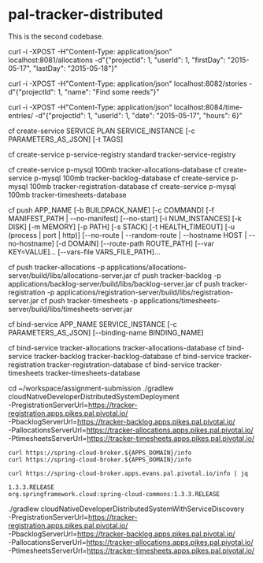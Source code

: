 # pal-tracker-distributed

This is the second codebase.

curl -i -XPOST -H"Content-Type: application/json" localhost:8081/allocations -d"{\"projectId\": 1, \"userId\": 1, \"firstDay\": \"2015-05-17\", \"lastDay\": \"2015-05-18\"}"

curl -i -XPOST -H"Content-Type: application/json" localhost:8082/stories -d"{\"projectId\": 1, \"name\": \"Find some reeds\"}"

curl -i -XPOST -H"Content-Type: application/json" localhost:8084/time-entries/ -d"{\"projectId\": 1, \"userId\": 1, \"date\": \"2015-05-17\", \"hours\": 6}"

cf create-service SERVICE PLAN SERVICE_INSTANCE [-c PARAMETERS_AS_JSON] [-t TAGS]

cf create-service p-service-registry standard tracker-service-registry

cf create-service p-mysql 100mb tracker-allocations-database
cf create-service p-mysql 100mb tracker-backlog-database
cf create-service p-mysql 100mb tracker-registration-database
cf create-service p-mysql 100mb tracker-timesheets-database

cf push APP_NAME [-b BUILDPACK_NAME] [-c COMMAND] [-f MANIFEST_PATH | --no-manifest] [--no-start]
   [-i NUM_INSTANCES] [-k DISK] [-m MEMORY] [-p PATH] [-s STACK] [-t HEALTH_TIMEOUT] [-u (process | port | http)]
   [--no-route | --random-route | --hostname HOST | --no-hostname] [-d DOMAIN] [--route-path ROUTE_PATH] [--var KEY=VALUE]... [--vars-file VARS_FILE_PATH]...

cf push tracker-allocations -p applications/allocations-server/build/libs/allocations-server.jar
cf push tracker-backlog -p applications/backlog-server/build/libs/backlog-server.jar
cf push tracker-registration -p applications/registration-server/build/libs/registration-server.jar
cf push tracker-timesheets -p applications/timesheets-server/build/libs/timesheets-server.jar

cf bind-service APP_NAME SERVICE_INSTANCE [-c PARAMETERS_AS_JSON] [--binding-name BINDING_NAME]

cf bind-service tracker-allocations tracker-allocations-database
cf bind-service tracker-backlog tracker-backlog-database
cf bind-service tracker-registration tracker-registration-database
cf bind-service tracker-timesheets tracker-timesheets-database


cd ~/workspace/assignment-submission
./gradlew cloudNativeDeveloperDistributedSystemDeployment \
    -PregistrationServerUrl=https://tracker-registration.apps.pikes.pal.pivotal.io/ \
    -PbacklogServerUrl=https://tracker-backlog.apps.pikes.pal.pivotal.io/ \
    -PallocationsServerUrl=https://tracker-allocations.apps.pikes.pal.pivotal.io/ \
    -PtimesheetsServerUrl=https://tracker-timesheets.apps.pikes.pal.pivotal.io/

    curl https://spring-cloud-broker.${APPS_DOMAIN}/info
    curl https://spring-cloud-broker.${APPS_DOMAIN}/info

    curl https://spring-cloud-broker.apps.evans.pal.pivotal.io/info | jq

    1.3.3.RELEASE
    org.springframework.cloud:spring-cloud-commons:1.3.3.RELEASE

./gradlew cloudNativeDeveloperDistributedSystemWithServiceDiscovery \
    -PregistrationServerUrl=https://tracker-registration.apps.pikes.pal.pivotal.io/ \
    -PbacklogServerUrl=https://tracker-backlog.apps.pikes.pal.pivotal.io/ \
    -PallocationsServerUrl=https://tracker-allocations.apps.pikes.pal.pivotal.io/ \
    -PtimesheetsServerUrl=https://tracker-timesheets.apps.pikes.pal.pivotal.io/
